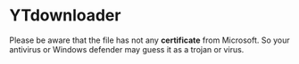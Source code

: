 # YTdownloader

Please be aware that the file has not any **certificate** from Microsoft. So your antivirus or Windows defender may guess it as a trojan or virus.
